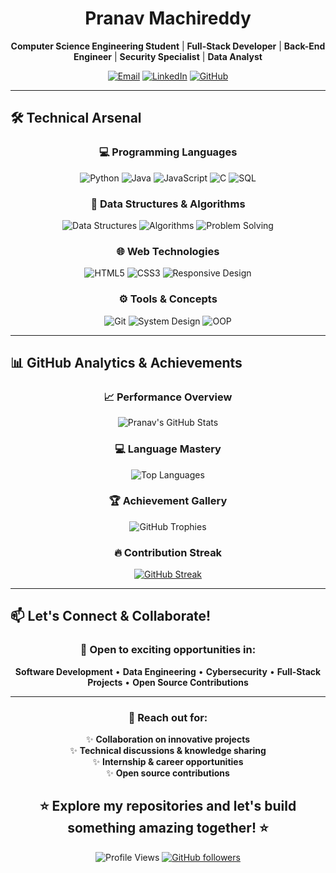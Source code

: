 <div align="center">

# Pranav Machireddy 

**Computer Science Engineering Student** | **Full-Stack Developer** | **Back-End Engineer** | **Security Specialist** | **Data Analyst**

[![Email](https://img.shields.io/badge/Email-machireddy12@gmail.com-red?style=flat-square&logo=gmail)](mailto:machireddy12@gmail.com)
[![LinkedIn](https://img.shields.io/badge/LinkedIn-Pranav_Machireddy-blue?style=flat-square&logo=linkedin)](https://www.linkedin.com/in/pranav-machireddy-554163311)
[![GitHub](https://img.shields.io/badge/GitHub-Pranava--M-black?style=flat-square&logo=github)](https://github.com/Pranava-M)

</div>

---


## 🛠️ Technical Arsenal

<div align="center">

### **💻 Programming Languages**
![Python](https://img.shields.io/badge/Python-3776AB?style=for-the-badge&logo=python&logoColor=white)
![Java](https://img.shields.io/badge/Java-ED8B00?style=for-the-badge&logo=java&logoColor=white)
![JavaScript](https://img.shields.io/badge/JavaScript-F7DF1E?style=for-the-badge&logo=javascript&logoColor=black)
![C](https://img.shields.io/badge/C-00599C?style=for-the-badge&logo=c&logoColor=white)
![SQL](https://img.shields.io/badge/SQL-4479A1?style=for-the-badge&logo=mysql&logoColor=white)

### **🧠 Data Structures & Algorithms**
![Data Structures](https://img.shields.io/badge/Data_Structures-FF6B6B?style=for-the-badge)
![Algorithms](https://img.shields.io/badge/Algorithms-4ECDC4?style=for-the-badge)
![Problem Solving](https://img.shields.io/badge/Problem_Solving-9B59B6?style=for-the-badge)

### **🌐 Web Technologies**
![HTML5](https://img.shields.io/badge/HTML5-E34F26?style=for-the-badge&logo=html5&logoColor=white)
![CSS3](https://img.shields.io/badge/CSS3-1572B6?style=for-the-badge&logo=css3&logoColor=white)
![Responsive Design](https://img.shields.io/badge/Responsive_Design-00D2FF?style=for-the-badge)

### **⚙️ Tools & Concepts**
![Git](https://img.shields.io/badge/Git-F05032?style=for-the-badge&logo=git&logoColor=white)
![System Design](https://img.shields.io/badge/System_Design-FF9500?style=for-the-badge)
![OOP](https://img.shields.io/badge/OOP-Object_Oriented-FF6B9D?style=for-the-badge)

</div>

---

## 📊 GitHub Analytics & Achievements

<div align="center">

### 📈 **Performance Overview**
![Pranav's GitHub Stats](https://github-readme-stats.vercel.app/api?username=Pranava-M&show_icons=true&theme=radical&hide_border=true&include_all_commits=true&count_private=true)

### 💻 **Language Mastery**
![Top Languages](https://github-readme-stats.vercel.app/api/top-langs/?username=Pranava-M&layout=compact&theme=radical&hide_border=true&langs_count=8)

### 🏆 **Achievement Gallery**
![GitHub Trophies](https://github-profile-trophy.vercel.app/?username=Pranava-M&theme=radical&no-frame=true&row=2&column=4)

### 🔥 **Contribution Streak**  
[![GitHub Streak](https://streak-stats.demolab.com/?user=Pranava-M&theme=radical&hide_border=true)](https://git.io/streak-stats)

</div>

---

## 📫 Let's Connect & Collaborate!

<div align="center">

### 🤝 **Open to exciting opportunities in:**
**Software Development** • **Data Engineering** • **Cybersecurity** • **Full-Stack Projects** • **Open Source Contributions**

---

### 💌 **Reach out for:**
✨ **Collaboration on innovative projects**  
✨ **Technical discussions & knowledge sharing**  
✨ **Internship & career opportunities**  
✨ **Open source contributions**

⭐ **Explore my repositories and let's build something amazing together!** ⭐
---

![Profile Views](https://komarev.com/ghpvc/?username=Pranava-M&color=blueviolet&style=flat-square&label=Profile+Views)
[![GitHub followers](https://img.shields.io/github/followers/Pranava-M?style=social)](https://github.com/Pranava-M)

</div>
